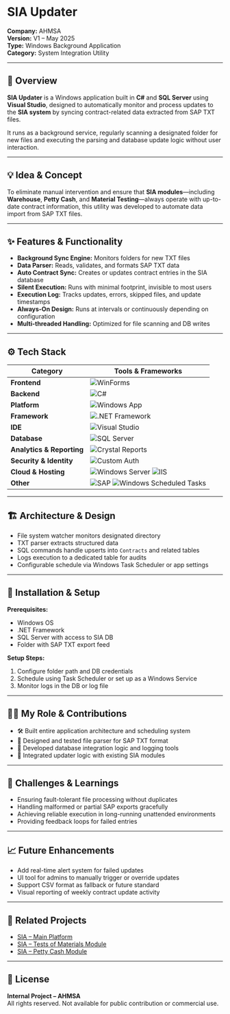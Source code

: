 # **SIA Updater**
**Company:** AHMSA  
**Version:** V1 – May 2025  
**Type:** Windows Background Application  
**Category:** System Integration Utility  

---

## 🧭 Overview  
**SIA Updater** is a Windows application built in **C#** and **SQL Server** using **Visual Studio**, designed to automatically monitor and process updates to the **SIA system** by syncing contract-related data extracted from SAP TXT files.  

It runs as a background service, regularly scanning a designated folder for new files and executing the parsing and database update logic without user interaction.

---

## 💡 Idea & Concept  
To eliminate manual intervention and ensure that **SIA modules**—including **Warehouse**, **Petty Cash**, and **Material Testing**—always operate with up-to-date contract information, this utility was developed to automate data import from SAP TXT files.

---

## ✨ Features & Functionality  
- **Background Sync Engine:** Monitors folders for new TXT files  
- **Data Parser:** Reads, validates, and formats SAP TXT data  
- **Auto Contract Sync:** Creates or updates contract entries in the SIA database  
- **Silent Execution:** Runs with minimal footprint, invisible to most users  
- **Execution Log:** Tracks updates, errors, skipped files, and update timestamps  
- **Always-On Design:** Runs at intervals or continuously depending on configuration  
- **Multi-threaded Handling:** Optimized for file scanning and DB writes  

---

## ⚙️ Tech Stack  
| Category                | Tools & Frameworks |
|-------------------------|--------------------|
| **Frontend**            | ![WinForms](https://img.shields.io/badge/WinForms-512BD4?logo=.net&logoColor=white&style=for-the-badge) |
| **Backend**             | ![C#](https://img.shields.io/badge/C%23-239120?logo=c-sharp&logoColor=white&style=for-the-badge) |
| **Platform**            | ![Windows App](https://img.shields.io/badge/Windows%20App-0078D4?logo=windows&logoColor=white&style=for-the-badge) |
| **Framework**           | ![.NET Framework](https://img.shields.io/badge/.NET%20Framework-512BD4?logo=.net&logoColor=white&style=for-the-badge) |
| **IDE**                 | ![Visual Studio](https://img.shields.io/badge/Visual%20Studio-5C2D91?logo=visualstudio&logoColor=white&style=for-the-badge) |
| **Database**            | ![SQL Server](https://img.shields.io/badge/SQL%20Server-CC2927?logo=microsoft-sql-server&logoColor=white&style=for-the-badge) |
| **Analytics & Reporting** | ![Crystal Reports](https://img.shields.io/badge/Crystal%20Reports-000000?style=for-the-badge) |
| **Security & Identity** | ![Custom Auth](https://img.shields.io/badge/Custom%20Auth-000000?style=for-the-badge&logo=key&logoColor=white) |
| **Cloud & Hosting** | ![Windows Server](https://img.shields.io/badge/Windows%20Server-0078D4?logo=windows&logoColor=white&style=for-the-badge) ![IIS](https://img.shields.io/badge/IIS-0078D7?logo=microsoft&logoColor=white&style=for-the-badge) |
| **Other**               | ![SAP](https://img.shields.io/badge/SAP-000000?logo=sap&logoColor=white&style=for-the-badge) ![Windows Scheduled Tasks](https://img.shields.io/badge/Windows%20Scheduled%20Tasks-0078D4?logo=windows&logoColor=white&style=for-the-badge) |

---

## 🏗 Architecture & Design  
- File system watcher monitors designated directory  
- TXT parser extracts structured data  
- SQL commands handle upserts into `Contracts` and related tables  
- Logs execution to a dedicated table for audits  
- Configurable schedule via Windows Task Scheduler or app settings  

---

## 🚀 Installation & Setup  
**Prerequisites:**  
- Windows OS  
- .NET Framework  
- SQL Server with access to SIA DB  
- Folder with SAP TXT export feed  

**Setup Steps:**  
1. Configure folder path and DB credentials  
2. Schedule using Task Scheduler or set up as a Windows Service  
3. Monitor logs in the DB or log file

---

## 🧑‍💻 My Role & Contributions  
- 🛠 Built entire application architecture and scheduling system  
- 🧪 Designed and tested file parser for SAP TXT format  
- 🧱 Developed database integration logic and logging tools  
- 🔄 Integrated updater logic with existing SIA modules  

---

## 🧗 Challenges & Learnings  
- Ensuring fault-tolerant file processing without duplicates  
- Handling malformed or partial SAP exports gracefully  
- Achieving reliable execution in long-running unattended environments  
- Providing feedback loops for failed entries  

---

## 📈 Future Enhancements  
- Add real-time alert system for failed updates  
- UI tool for admins to manually trigger or override updates  
- Support CSV format as fallback or future standard  
- Visual reporting of weekly contract update activity  

---

## 🔗 Related Projects  
- [SIA – Main Platform](../SIA.md)  
- [SIA – Tests of Materials Module](../SIA-Tests-of-Materials.md)  
- [SIA – Petty Cash Module](../SIA-Petty-Cash.md)  

---

## 🪪 License  
**Internal Project – AHMSA**  
All rights reserved. Not available for public contribution or commercial use.
